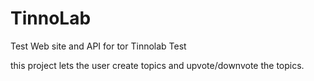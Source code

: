 # TinnoLab
Test Web site and API for tor Tinnolab Test

this project lets the user create topics and upvote/downvote the topics.

